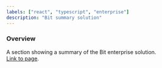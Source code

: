 ```yaml
---
labels: ["react", "typescript", "enterprise"]
description: "Bit summary solution"
---
```


### Overview

A section showing a summary of the Bit enterprise solution.  
[Link to page](https://bit.dev/enterprise).
